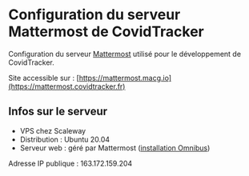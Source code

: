 # Configuration du serveur Mattermost de CovidTracker

Configuration du serveur [Mattermost](https://mattermost.com) utilisé pour le développement de CovidTracker. 

Site accessible sur : [https://mattermost.macg.io](https://mattermost.covidtracker.fr)

## Infos sur le serveur

- VPS chez Scaleway
- Distribution : Ubuntu 20.04
- Serveur web : géré par Mattermost ([installation Omnibus](https://docs.mattermost.com/install/mattermost-omnibus.html))

Adresse IP publique :  163.172.159.204